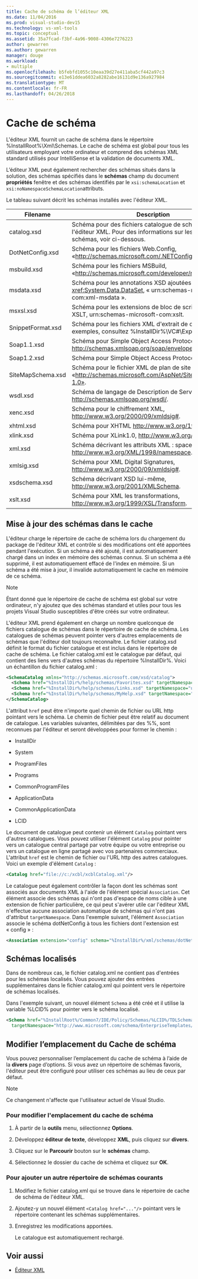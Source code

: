 ```yaml
---
title: Cache de schéma de l’éditeur XML
ms.date: 11/04/2016
ms.prod: visual-studio-dev15
ms.technology: vs-xml-tools
ms.topic: conceptual
ms.assetid: 35a7fcad-f3bf-4a96-9008-4306e7276223
author: gewarren
ms.author: gewarren
manager: douge
ms.workload:
- multiple
ms.openlocfilehash: b5febfd1055c10eaa39d27e411aba5cf442a97c3
ms.sourcegitcommit: e13e61ddea6032a8282abe16131d9e136a927984
ms.translationtype: MT
ms.contentlocale: fr-FR
ms.lasthandoff: 04/26/2018
---
```

# <a name="schema-cache"></a>Cache de schéma

L'éditeur XML fournit un cache de schéma dans le répertoire %InstallRoot%\Xml\Schemas. Le cache de schéma est global pour tous les utilisateurs employant votre ordinateur et comprend des schémas XML standard utilisés pour IntelliSense et la validation de documents XML.

L’éditeur XML peut également rechercher des schémas situés dans la solution, des schémas spécifiés dans le **schémas** champ du document **propriétés** fenêtre et des schémas identifiés par le `xsi:schemaLocation` et `xsi:noNamespaceSchemaLocation`attributs.

Le tableau suivant décrit les schémas installés avec l'éditeur XML.

|Filename|Description|
|--------------|-----------------|
|catalog.xsd|Schéma pour des fichiers catalogue de schémas de l'éditeur XML. Pour des informations sur les catalogues de schémas, voir ci-dessous.|
|DotNetConfig.xsd|Schéma pour les fichiers Web.Config, «http://schemas.microsoft.com/.NETConfiguration/v2.0».|
|msbuild.xsd|Schéma pour les fichiers MSBuild, «http://schemas.microsoft.com/developer/msbuild/2003».|
|msdata.xsd|Schéma pour les annotations XSD ajoutées par la classe <xref:System.Data.DataSet>, « urn:schemas-microsoft-com:xml-msdata ».|
|msxsl.xsd|Schéma pour les extensions de bloc de script Microsoft XSLT, urn:schemas-microsoft-com:xslt.|
|SnippetFormat.xsd|Schéma pour les fichiers XML d'extrait de code. Pour des exemples, consultez %InstallDir%\VC#\Expansions.|
|Soap1.1.xsd|Schéma pour Simple Object Access Protocol (SOAP) 1.1, http://schemas.xmlsoap.org/soap/envelope/.|
|Soap1.2.xsd|Schéma pour Simple Object Access Protocol 1.2.|
|SiteMapSchema.xsd|Schéma pour le fichier XML de plan de site ASP.NET, «http://schemas.microsoft.com/AspNet/SiteMap-File-1.0».|
|wsdl.xsd|Schéma de langage de Description de Service Web, http://schemas.xmlsoap.org/wsdl/.|
|xenc.xsd|Schéma pour le chiffrement XML, http://www.w3.org/2000/09/xmldsig#.|
|xhtml.xsd|Schéma pour XHTML http://www.w3.org/1999/xhtml.|
|xlink.xsd|Schéma pour XLink1.0, http://www.w3.org/1999/xlink.|
|xml.xsd|Schéma décrivant les attributs XML : space et XML : lang, http://www.w3.org/XML/1998/namespace.|
|xmlsig.xsd|Schéma pour XML Digital Signatures, http://www.w3.org/2000/09/xmldsig#.|
|xsdschema.xsd|Schéma décrivant XSD lui-même, http://www.w3.org/2001/XMLSchema.|
|xslt.xsd|Schéma pour XML les transformations, http://www.w3.org/1999/XSL/Transform.|

## <a name="updating-schemas-in-the-cache"></a>Mise à jour des schémas dans le cache
 L'éditeur charge le répertoire de cache de schéma lors du chargement du package de l'éditeur XML et contrôle si des modifications ont été apportées pendant l'exécution. Si un schéma a été ajouté, il est automatiquement chargé dans un index en mémoire des schémas connus. Si un schéma a été supprimé, il est automatiquement effacé de l'index en mémoire. Si un schéma a été mise à jour, il invalide automatiquement le cache en mémoire de ce schéma.

> [!NOTE]
> Étant donné que le répertoire de cache de schéma est global sur votre ordinateur, n'y ajoutez que des schémas standard et utiles pour tous les projets Visual Studio susceptibles d'être créés sur votre ordinateur.


 L'éditeur XML prend également en charge un nombre quelconque de fichiers catalogue de schémas dans le répertoire de cache de schéma. Les catalogues de schémas peuvent pointer vers d'autres emplacements de schémas que l'éditeur doit toujours reconnaître. Le fichier catalog.xsd définit le format du fichier catalogue et est inclus dans le répertoire de cache de schéma. Le fichier catalog.xml est le catalogue par défaut, qui contient des liens vers d'autres schémas du répertoire %InstallDir%. Voici un échantillon du fichier catalog.xml :

```xml
<SchemaCatalog xmlns="http://schemas.microsoft.com/xsd/catalog">
  <Schema href="%InstallDir%/help/schemas/Favorites.xsd" targetNamespace="urn:Favorites-Schema"/>
  <Schema href="%InstallDir%/help/schemas/Links.xsd" targetNamespace="urn:Links-Schema"/>
  <Schema href="%InstallDir%/help/schemas/MyHelp.xsd" targetNamespace="urn:VSHelp-Schema"/>
</SchemaCatalog>
```

 L'attribut `href` peut être n'importe quel chemin de fichier ou URL http pointant vers le schéma. Le chemin de fichier peut être relatif au document de catalogue. Les variables suivantes, délimitées par des %%, sont reconnues par l'éditeur et seront développées pour former le chemin :

-   InstallDir

-   System

-   ProgramFiles

-   Programs

-   CommonProgramFiles

-   ApplicationData

-   CommonApplicationData

-   LCID

Le document de catalogue peut contenir un élément `Catalog` pointant vers d'autres catalogues. Vous pouvez utiliser l'élément `Catalog` pour pointer vers un catalogue central partagé par votre équipe ou votre entreprise ou vers un catalogue en ligne partagé avec vos partenaires commerciaux. L'attribut `href` est le chemin de fichier ou l'URL http des autres catalogues. Voici un exemple d'élément `Catalog` :

```xml
<Catalog href="file://c:/xcbl/xcblCatalog.xml"/>
```

 Le catalogue peut également contrôler la façon dont les schémas sont associés aux documents XML à l'aide de l'élément spécial `Association`. Cet élément associe des schémas qui n'ont pas d'espace de noms cible à une extension de fichier particulière, ce qui peut s'avérer utile car l'éditeur XML n'effectue aucune association automatique de schémas qui n'ont pas d'attribut `targetNamespace`. Dans l'exemple suivant, l'élément `Association` associe le schéma dotNetConfig à tous les fichiers dont l'extension est « config » :

```xml
<Association extension="config" schema="%InstallDir%/xml/schemas/dotNetConfig.xsd"/>
```

## <a name="localized-schemas"></a>Schémas localisés
 Dans de nombreux cas, le fichier catalog.xml ne contient pas d'entrées pour les schémas localisés. Vous pouvez ajouter des entrées supplémentaires dans le fichier catalog.xml qui pointent vers le répertoire de schémas localisés.

 Dans l'exemple suivant, un nouvel élément `Schema` a été créé et il utilise la variable %LCID% pour pointer vers le schéma localisé.

```xml
<Schema href="%InstallRoot%/Common7/IDE/Policy/Schemas/%LCID%/TDLSchema.xsd"
  targetNamespace="http://www.microsoft.com/schema/EnterpriseTemplates/TDLSchema"/>
```

## <a name="change-the-location-of-the-schema-cache"></a>Modifier l’emplacement du Cache de schéma

Vous pouvez personnaliser l’emplacement du cache de schéma à l’aide de la **divers** page d’options. Si vous avez un répertoire de schémas favoris, l'éditeur peut être configuré pour utiliser ces schémas au lieu de ceux par défaut.

> [!NOTE]
> Ce changement n'affecte que l'utilisateur actuel de Visual Studio.

### <a name="to-change-the-schema-cache-location"></a>Pour modifier l'emplacement du cache de schéma

1.  À partir de la **outils** menu, sélectionnez **Options**.

2.  Développez **éditeur de texte**, développez **XML**, puis cliquez sur **divers**.

3.  Cliquez sur le **Parcourir** bouton sur le **schémas** champ.

4.  Sélectionnez le dossier du cache de schéma et cliquez sur **OK**.

### <a name="to-add-another-directory-of-common-schemas"></a>Pour ajouter un autre répertoire de schémas courants

1.  Modifiez le fichier catalog.xml qui se trouve dans le répertoire de cache de schéma de l'éditeur XML.

2.  Ajoutez-y un nouvel élément `<Catalog href="..."/>` pointant vers le répertoire contenant les schémas supplémentaires.

3.  Enregistrez les modifications apportées.

     Le catalogue est automatiquement rechargé.

## <a name="see-also"></a>Voir aussi

- [Éditeur XML](../xml-tools/xml-editor.md)